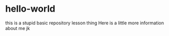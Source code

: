 # hello-world
this is a stupid basic repository lesson thing
Here is a little more information about me jk
